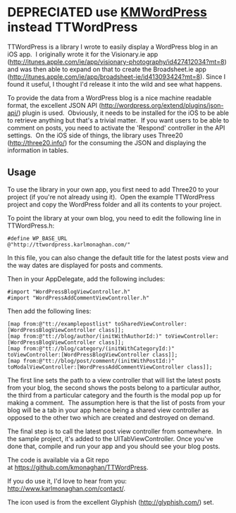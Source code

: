 DEPRECIATED use [KMWordPress](https://github.com/kmonaghan/KMWordPress) instead
TTWordPress
===========

TTWordPress is a library I wrote to easily display a WordPress blog in an iOS app.  I originally wrote it for the Visionary.ie app (http://itunes.apple.com/ie/app/visionary-photography/id427412034?mt=8) and was then able to expand on that to create the Broadsheet.ie app (http://itunes.apple.com/ie/app/broadsheet-ie/id413093424?mt=8). Since I found it useful, I thought I'd release it into the wild and see what happens.

To provide the data from a WordPress blog is a nice machine readable format, the excellent JSON API (http://wordpress.org/extend/plugins/json-api/) plugin is used.  Obviously, it needs to be installed for the iOS to be able to retrieve anything but that's a trivial matter.  If you want users to be able to comment on posts, you need to activate the 'Respond' controller in the API settings.  On the iOS side of things, the library uses Three20 (http://three20.info/) for the consuming the JSON and displaying the information in tables.

Usage
-----

To use the library in your own app, you first need to add Three20 to your project (if you're not already using it).  Open the example TTWordPress project and copy the WordPress folder and all its contents to your project.

To point the library at your own blog, you need to edit the following line in TTWordPress.h:
```
#define WP_BASE_URL				@"http://ttwordpress.karlmonaghan.com/"
```

In this file, you can also change the default title for the latest posts view and the way dates are displayed for posts and comments.

Then in your AppDelegate, add the following includes:

```
#import "WordPressBlogViewController.h"
#import "WordPressAddCommentViewController.h"
```

Then add the following lines:
```
[map from:@"tt://examplepostlist" toSharedViewController:[WordPressBlogViewController class]];
[map from:@"tt://blog/author/(initWithAuthorId:)" toViewController:[WordPressBlogViewController class]];
[map from:@"tt://blog/category/(initWithCategoryId:)" toViewController:[WordPressBlogViewController class]];
[map from:@"tt://blog/post/comment/(initWithPostId:)" toModalViewController:[WordPressAddCommentViewController class]];
````

The first line sets the path to a view controller that will list the latest posts from your blog, the second shows the posts belong to a particular author, the third from a particular category and the fourth is the modal pop up for making a comment.  The assumption here is that the list of posts from your blog will be a tab in your app hence being a shared view controller as opposed to the other two which are created and destroyed on demand.

The final step is to call the latest post view controller from somewhere.  In the sample project, it's added to the UITabViewController.  Once you've done that, compile and run your app and you should see your blog posts.

The code is available via a Git repo at <a href="https://github.com/kmonaghan/TTWordPress">https://github.com/kmonaghan/TTWordPress</a>.

If you do use it, I'd love to hear from you: http://www.karlmonaghan.com/contact/.

The icon used is from the excellent Glyphish (http://glyphish.com/) set.
